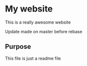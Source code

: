 #  My website

This is a really awesome website

Update made on master before rebase

## Purpose

This file is just a readme file

